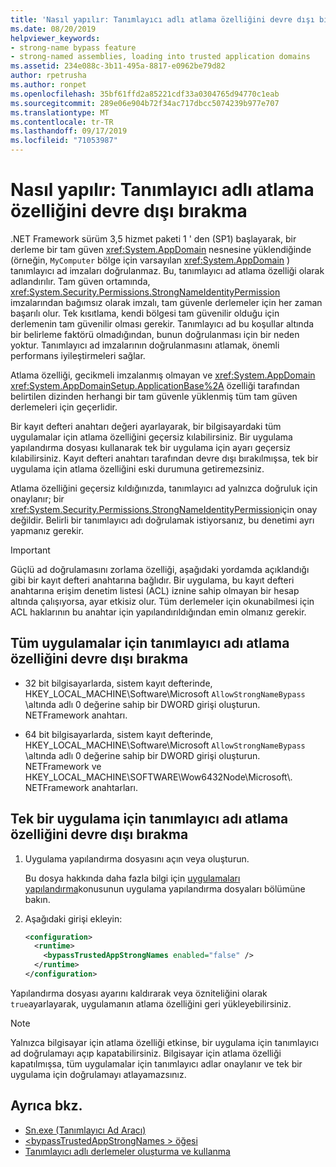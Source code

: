 ```yaml
---
title: 'Nasıl yapılır: Tanımlayıcı adlı atlama özelliğini devre dışı bırakma'
ms.date: 08/20/2019
helpviewer_keywords:
- strong-name bypass feature
- strong-named assemblies, loading into trusted application domains
ms.assetid: 234e088c-3b11-495a-8817-e0962be79d82
author: rpetrusha
ms.author: ronpet
ms.openlocfilehash: 35bf61ffd2a85221cdf33a0304765d94770c1eab
ms.sourcegitcommit: 289e06e904b72f34ac717dbcc5074239b977e707
ms.translationtype: MT
ms.contentlocale: tr-TR
ms.lasthandoff: 09/17/2019
ms.locfileid: "71053987"
---
```

# <a name="how-to-disable-the-strong-name-bypass-feature"></a>Nasıl yapılır: Tanımlayıcı adlı atlama özelliğini devre dışı bırakma
.NET Framework sürüm 3,5 hizmet paketi 1 ' den (SP1) başlayarak, bir derleme bir tam güven <xref:System.AppDomain> nesnesine yüklendiğinde (örneğin, `MyComputer` bölge için varsayılan <xref:System.AppDomain> ) tanımlayıcı ad imzaları doğrulanmaz. Bu, tanımlayıcı ad atlama özelliği olarak adlandırılır. Tam güven ortamında, <xref:System.Security.Permissions.StrongNameIdentityPermission> imzalarından bağımsız olarak imzalı, tam güvenle derlemeler için her zaman başarılı olur. Tek kısıtlama, kendi bölgesi tam güvenilir olduğu için derlemenin tam güvenilir olması gerekir. Tanımlayıcı ad bu koşullar altında bir belirleme faktörü olmadığından, bunun doğrulanması için bir neden yoktur. Tanımlayıcı ad imzalarının doğrulanmasını atlamak, önemli performans iyileştirmeleri sağlar.  
  
 Atlama özelliği, gecikmeli imzalanmış olmayan ve <xref:System.AppDomain> <xref:System.AppDomainSetup.ApplicationBase%2A> özelliği tarafından belirtilen dizinden herhangi bir tam güvenle yüklenmiş tüm tam güven derlemeleri için geçerlidir.  
  
 Bir kayıt defteri anahtarı değeri ayarlayarak, bir bilgisayardaki tüm uygulamalar için atlama özelliğini geçersiz kılabilirsiniz. Bir uygulama yapılandırma dosyası kullanarak tek bir uygulama için ayarı geçersiz kılabilirsiniz. Kayıt defteri anahtarı tarafından devre dışı bırakılmışsa, tek bir uygulama için atlama özelliğini eski durumuna getiremezsiniz.  
  
 Atlama özelliğini geçersiz kıldığınızda, tanımlayıcı ad yalnızca doğruluk için onaylanır; bir <xref:System.Security.Permissions.StrongNameIdentityPermission>için onay değildir. Belirli bir tanımlayıcı adı doğrulamak istiyorsanız, bu denetimi ayrı yapmanız gerekir.  
  
> [!IMPORTANT]
> Güçlü ad doğrulamasını zorlama özelliği, aşağıdaki yordamda açıklandığı gibi bir kayıt defteri anahtarına bağlıdır. Bir uygulama, bu kayıt defteri anahtarına erişim denetim listesi (ACL) iznine sahip olmayan bir hesap altında çalışıyorsa, ayar etkisiz olur. Tüm derlemeler için okunabilmesi için ACL haklarının bu anahtar için yapılandırıldığından emin olmanız gerekir.  
  
## <a name="disable-the-strong-name-bypass-feature-for-all-applications"></a>Tüm uygulamalar için tanımlayıcı adı atlama özelliğini devre dışı bırakma  
  
- 32 bit bilgisayarlarda, sistem kayıt defterinde, HKEY_LOCAL_MACHINE\Software\Microsoft `AllowStrongNameBypass` \\altında adlı 0 değerine sahip bir DWORD girişi oluşturun. NETFramework anahtarı.  
  
- 64 bit bilgisayarlarda, sistem kayıt defterinde, HKEY_LOCAL_MACHINE\Software\Microsoft `AllowStrongNameBypass` \\altında adlı 0 değerine sahip bir DWORD girişi oluşturun. NETFramework ve HKEY_LOCAL_MACHINE\SOFTWARE\Wow6432Node\Microsoft\\. NETFramework anahtarları.  
  
## <a name="disable-the-strong-name-bypass-feature-for-a-single-application"></a>Tek bir uygulama için tanımlayıcı adı atlama özelliğini devre dışı bırakma  
  
1. Uygulama yapılandırma dosyasını açın veya oluşturun.  
  
    Bu dosya hakkında daha fazla bilgi için [uygulamaları yapılandırma](../../framework/configure-apps/index.md)konusunun uygulama yapılandırma dosyaları bölümüne bakın.  
  
2. Aşağıdaki girişi ekleyin:  
  
    ```xml  
    <configuration>  
      <runtime>  
        <bypassTrustedAppStrongNames enabled="false" />  
      </runtime>  
    </configuration>  
    ```  
  
 Yapılandırma dosyası ayarını kaldırarak veya özniteliğini olarak `true`ayarlayarak, uygulamanın atlama özelliğini geri yükleyebilirsiniz.  
  
> [!NOTE]
> Yalnızca bilgisayar için atlama özelliği etkinse, bir uygulama için tanımlayıcı ad doğrulamayı açıp kapatabilirsiniz. Bilgisayar için atlama özelliği kapatılmışsa, tüm uygulamalar için tanımlayıcı adlar onaylanır ve tek bir uygulama için doğrulamayı atlayamazsınız.  
  
## <a name="see-also"></a>Ayrıca bkz.

- [Sn.exe (Tanımlayıcı Ad Aracı)](../../framework/tools/sn-exe-strong-name-tool.md)
- [\<bypassTrustedAppStrongNames > öğesi](../../framework/configure-apps/file-schema/runtime/bypasstrustedappstrongnames-element.md)
- [Tanımlayıcı adlı derlemeler oluşturma ve kullanma](create-use-strong-named.md)
